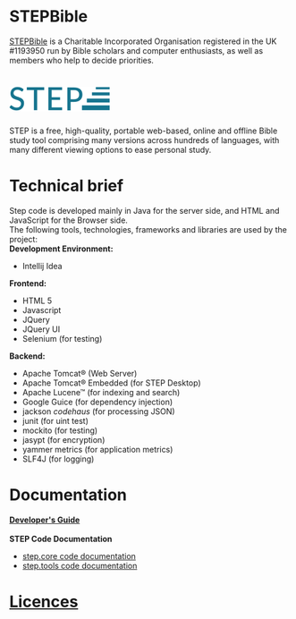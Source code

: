 # STEPBible
[STEPBible](https://www.stepbible.org) is a Charitable Incorporated Organisation registered in the UK #1193950 run by Bible scholars and computer enthusiasts, as well as members who help to decide priorities.   

# ![STEP](./step.svg)
STEP is a free, high-quality, portable web-based, online and offline Bible study tool comprising many versions across hundreds of languages, with many different viewing options to ease personal study.

# Technical brief
Step code is developed mainly in Java for the server side, and HTML and JavaScript for the Browser side.<br>
The following tools, technologies, frameworks and libraries are used by the project:<br>
**Development Environment:**<br>
- Intellij Idea
  
**Frontend:**<br>
- HTML 5
- Javascript
- JQuery
- JQuery UI
- Selenium (for testing)

**Backend:**
- Apache Tomcat® (Web Server)
- Apache Tomcat® Embedded (for STEP Desktop)
- Apache Lucene™ (for indexing and search)
- Google Guice (for dependency injection)
- jackson *codehaus* (for processing JSON)
- junit (for uint test)
- mockito (for testing)
- jasypt (for encryption)
- yammer metrics (for application metrics)
- SLF4J (for logging)

# Documentation
[**Developer's Guide**](https://stepweb.atlassian.net/wiki/spaces/TYNSTEP/pages)<br><br>
**STEP Code Documentation**
- [step.core code documentation](./docs/step-core-docs/)
- [step.tools code documentation](./docs/step-tools-docs/)

# [Licences](https://www.stepbible.org/ug/copyrights-licences.html)

